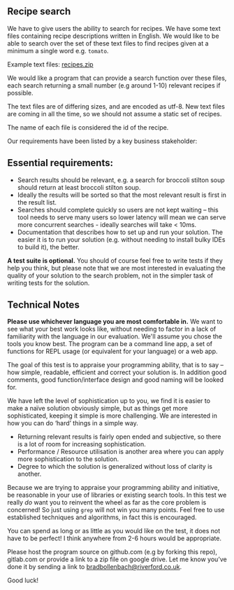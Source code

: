 ## Recipe search

We have to give users the ability to search for recipes. We have some text files containing recipe descriptions written in English. We would like to be able to search over the set of these text files to find recipes given at a minimum a single word e.g. `tomato`.

Example text files: [recipes.zip](https://media.riverford.co.uk/downloads/hiring/sse/recipes.zip)

We would like a program that can provide a search function over these files, each search returning a small number (e.g around 1-10) relevant recipes if possible.

The text files are of differing sizes, and are encoded as utf-8. New text files are coming in all the time, so we should not assume a static set of recipes.

The name of each file is considered the id of the recipe.

Our requirements have been listed by a key business stakeholder:

## Essential requirements:

-	Search results should be relevant, e.g. a search for broccoli stilton soup should return at least broccoli stilton soup.
-	Ideally the results will be sorted so that the most relevant result is first in the result list.
-	Searches should complete quickly so users are not kept waiting – this tool needs to serve many users so lower latency will mean we can serve more concurrent searches - ideally searches will take < 10ms.
-	Documentation that describes how to set up and run your solution. The easier it is to run your solution (e.g. without needing to install bulky IDEs to build it), the better.

**A test suite is optional.** You should of course feel free to write tests if they help you think, but please note that we are most interested in evaluating the quality of your solution to the search problem, not in the simpler task of writing tests for the solution.

## Technical Notes

**Please use whichever language you are most comfortable in.** We want to see what your best work looks like, without needing to factor in a lack of familiarity with the language in our evaluation. We'll assume you chose the tools you know best. The program can be a command line app, a set of functions for REPL usage (or equivalent for your language) or a web app. 

The goal of this test is to appraise your programming ability, that is to say – how simple, readable, efficient and correct your solution is. In addition good comments, good function/interface design and good naming will be looked for.

We have left the level of sophistication up to you, we find it is easier to make a naïve solution obviously simple, but as things get more sophisticated, keeping it simple is more challenging. We are interested in how you can do ‘hard’ things in a simple way.

-	Returning relevant results is fairly open ended and subjective, so there is a lot of room for increasing sophistication. 
-	Performance / Resource utilisation is another area where you can apply more sophistication to the solution.
-	Degree to which the solution is generalized without loss of clarity is another.

Because we are trying to appraise your programming ability and initiative, be reasonable in your use of libraries or existing search tools. In this test we really *do* want you to reinvent the wheel as far as the core problem is concerned! So just using `grep` will not win you many points. Feel free to use established techniques and algorithms, in fact this is encouraged.

You can spend as long or as little as you would like on the test, it does not have to be perfect! I think anywhere from 2-6 hours would be appropriate.

Please host the program source on github.com (e.g by forking this repo), gitlab.com or provide a link to a zip file on google drive. Let me know you’ve done it by sending a link to bradbollenbach@riverford.co.uk.

Good luck!
